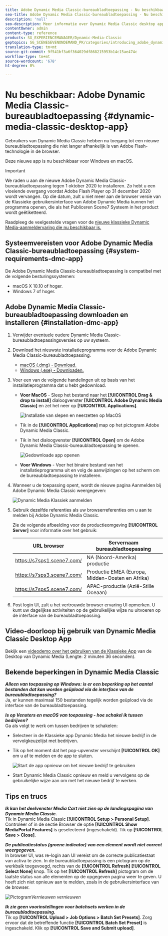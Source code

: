 ```yaml
---
title: Adobe Dynamic Media Classic-bureaubladtoepassing - Nu beschikbaar
seo-title: Adobe Dynamic Media Classic-bureaubladtoepassing - Nu beschikbaar
description: 'null'
seo-description: Meer informatie over Dynamic Media Classic desktop app.
contentOwner: admin
content-type: reference
products: SG_EXPERIENCEMANAGER/Dynamic-Media-Classic
geptopics: SG_SCENESEVENONDEMAND_PK/categories/introducing_adobe_dynamic_media_classic
translation-type: tm+mt
source-git-commit: 9f541bf3a6f364029df868215953b14c15ae474c
workflow-type: tm+mt
source-wordcount: '678'
ht-degree: 0%

---
```



# Nu beschikbaar: Adobe Dynamic Media Classic-bureaubladtoepassing {#dynamic-media-classic-desktop-app}

Gebruikers van Dynamic Media Classic hebben nu toegang tot een nieuwe bureaubladtoepassing die niet langer afhankelijk is van Adobe Flash-technologie in de browser.

Deze nieuwe app is nu beschikbaar voor Windows en macOS.

>[!IMPORTANT]
>
>We raden u aan de nieuwe Adobe Dynamic Media Classic-bureaubladtoepassing tegen 1 oktober 2020 te installeren. Zo hebt u een vloeiende overgang voordat Adobe Flash Player op 31 december 2020 wordt vervangen. Op die datum, zult u niet meer aan de browser versie van de Klassieke gebruikersinterface van Adobe Dynamic Media kunnen het programma openen, die als het Publiceren Scene7 Systeem in het product wordt geëtiketteerd.

Raadpleeg de veelgestelde vragen voor de [nieuwe klassieke Dynamic Media-aanmeldervaring die nu beschikbaar is.](/help/new-ui-2020.md)

## Systeemvereisten voor Adobe Dynamic Media Classic-bureaubladtoepassing {#system-requirements-dmc-app}

De Adobe Dynamic Media Classic-bureaubladtoepassing is compatibel met de volgende besturingssystemen:
* macOS X 10.10 of hoger.
* Windows 7 of hoger.

## Adobe Dynamic Media Classic-bureaubladtoepassing downloaden en installeren {#installation-dmc-app}

1. Verwijder eventuele oudere Dynamic Media Classic-bureaubladtoepassingsversies op uw systeem.

1. Download het nieuwste installatieprogramma voor de Adobe Dynamic Media Classic-bureaubladtoepassing.

   * [macOS (.dmg) - Download.](http://download.macromedia.com/dynamic-media-classic/20.20.1/adobe-dynamic-media-classic-20.20.1.dmg)
   * [Windows (.exe) - Downloaden.](http://download.macromedia.com/dynamic-media-classic/20.20.1/adobe-dynamic-media-classic-20.20.1.exe)

1. Voer een van de volgende handelingen uit op basis van het installatieprogramma dat u hebt gedownload.

   * **Voor MacOS** - Sleep het bestand naar het **[!UICONTROL Drag & drop to install]** dialoogvenster **[!UICONTROL Adobe Dynamic Media Classic]** en zet het neer op **[!UICONTROL Applications]**.

      ![Installatie van slepen en neerzetten op MacOS](/help/assets/dragondrop-install1.png)

   * Tik in de **[!UICONTROL Applications]** map op het pictogram Adobe Dynamic Media Classic.
   * Tik in het dialoogvenster **[!UICONTROL Open]** om de Adobe Dynamic Media Classic-bureaubladtoepassing te openen.

      ![Gedownloade app openen](/help/assets/open-dmclassicapp1.png)

   * **Voor Windows** - Voer het binaire bestand van het installatieprogramma uit en volg de aanwijzingen op het scherm om de bureaubladtoepassing te installeren.

1. Wanneer u de toepassing opent, wordt de nieuwe pagina Aanmelden bij Adobe Dynamic Media Classic weergegeven:

   ![Dynamic Media Klassiek aanmelden](/help/assets/dmclassic-login1.png)

1. Gebruik dezelfde referenties als uw browserreferenties om u aan te melden bij Adobe Dynamic Media Classic.

   Zie de volgende afbeelding voor de productieomgeving **[!UICONTROL Server]** voor informatie over het gebruik:

   | URL browser | Servernaam bureaubladtoepassing |
   |---|---|
   | https://s7sps1.scene7.com/ | NA (Noord-Amerika) productie |
   | https://s7sps3.scene7.com/ | Productie EMEA (Europa, Midden-Oosten en Afrika) |
   | https://s7sps5.scene7.com/ | APAC-productie (Azië-Stille Oceaan) |

1. Post login UI, zult u het vertrouwde browser ervaring UI opmerken. U kunt uw dagelijkse activiteiten op de gebruikelijke wijze nu uitvoeren op de interface van de bureaubladtoepassing.

## Video-doorloop bij gebruik van Dynamic Media Classic Desktop App

Bekijk een [videodemo over het gebruiken van de Klassieke App](https://docs.adobe.com/content/help/en/experience-manager-learn/assets/dynamic-media/dynamic-media-classic-desktop-application.html) van de Desktop van Dynamic Media (Lengte: 2 minuten 36 seconden).

## Bekende beperkingen in Dynamic Media Classic

**_Alleen van toepassing op Windows: is er een beperking op het aantal bestanden dat kan worden geüpload via de interface van de bureaubladtoepassing?_**<br> Ja, er kunnen maximaal 150 bestanden tegelijk worden geüpload via de interface van de bureaubladtoepassing.

**_Is op Vensters en macOS van toepassing - hoe schakel ik tussen bedrijven?_**<br> Ga als volgt te werk om tussen bedrijven te schakelen:
* Selecteer in de Klassieke app Dynamic Media het nieuwe bedrijf in de vervolgkeuzelijst met bedrijven.
* Tik op het moment dat het pop-upvenster verschijnt **[!UICONTROL OK]** om u af te melden en de app te sluiten.

   ![Start de app opnieuw om het nieuwe bedrijf te gebruiken](/help/assets/dmclassic-new-company1.png)
* Start Dynamic Media Classic opnieuw en meld u vervolgens op de gebruikelijke wijze aan om met het nieuwe bedrijf te werken.

## Tips en trucs

**_Ik kan het deelvenster Media Cart niet zien op de landingspagina van Dynamic Media Classic._**<br> Tik in Dynamic Media Classic **[!UICONTROL Setup > Personal Setup]**. Controleer of in de sectie Browser de optie **[!UICONTROL Show MediaPortal Features]** is geselecteerd (ingeschakeld). Tik op **[!UICONTROL Save > Close]**.

**_De publicatiestatus (groene indicator) van een element wordt niet correct weergegeven._**<br> In browser UI, was re-login aan UI vereist om de correcte publicatiestaat van activa te zien. In de bureaubladtoepassing is een pictogram op de werkbalk toegevoegd, rechts van de **[!UICONTROL Refresh]** **[!UICONTROL Select None]** knop. Tik op het **[!UICONTROL Refresh]** pictogram om de laatste status van alle elementen op de opgegeven pagina weer te geven. U hoeft zich niet opnieuw aan te melden, zoals in de gebruikersinterface van de browser.

![Pictogram](/help/assets/refresh-icon1.png)*Vernieuwen vernieuwen*

**_Ik zie geen voorinstellingen voor batchsets werken in de bureaubladtoepassing._**<br> Tik op **[!UICONTROL Upload > Job Options > Batch Set Presets]**. Zorg ervoor dat de betreffende functie **[!UICONTROL Batch Set Preset]** is ingeschakeld. Klik op **[!UICONTROL Save and Submit upload]**.
